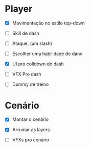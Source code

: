 # Player

- [x] Movimentação no estilo top-down

- [ ] Skill de dash

- [ ] Ataque, (um slash)

- [ ] Escolher uma habilidade de dano

- [x] UI pro colldown do dash

- [ ] VFX Pro dash

- [ ] Dummy de treino

# Cenário

- [x] Montar o cenário

- [x] Arrumar as layers

- [ ] VFXs pro cenário  
